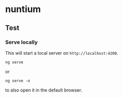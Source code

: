 # nuntium

## Test

### Serve locally

This will start a local server on `http://localhost:4200`.

```
ng serve
```

or

```
ng serve -o
```

to also open it in the default browser.

[nuntium]: https://github.com/nuntium-space/nuntium
[open-graph]: https://ogp.me

